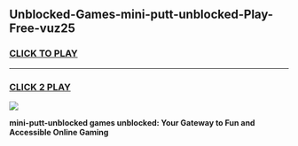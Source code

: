
## Unblocked-Games-mini-putt-unblocked-Play-Free-vuz25
<h3>
<a href="https://premium76.site?title=mini-putt-unblocked&ref=19M">CLICK TO PLAY</a></h3>
<hr>

<h3>
<a href="https://premium76.site?title=mini-putt-unblocked&ref=19M">CLICK 2 PLAY</a>
  
</h3>

<a href="https://premium76.site?title=mini-putt-unblocked&ref=19M"><img src="https://clearcache.store/games.png"></a>


**mini-putt-unblocked games unblocked: Your Gateway to Fun and Accessible Online Gaming**
